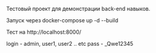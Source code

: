 Тестовый проект для демонстрации back-end навыков.

Запуск через  docker-compose up -d --build

Тест на http://localhost:8000/

login - admin, user1, user2 .. etc
pass - _Qwe12345